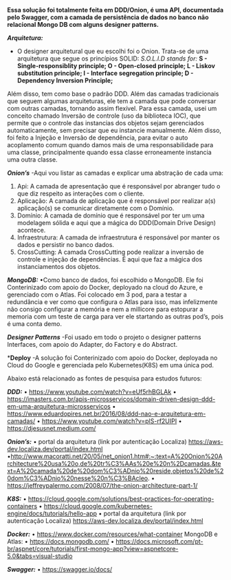 **Essa solução foi totalmente feita em DDD/Onion, é uma API, documentada pelo Swagger, com a camada de persistência de dados no banco não relacional Mongo DB com alguns designer patterns.**

***Arquitetura:***
- O designer arquitetural que eu escolhi foi o Onion. Trata-se de uma arquitetura que segue os princípios SOLID:
*S.O.L.I.D stands for:*
**S - Single-responsiblity principle;
O - Open-closed principle;
L - Liskov substitution principle;
I - Interface segregation principle;
D - Dependency Inversion Principle;**

Além disso, tem como base o padrão DDD. Além das camadas tradicionais que seguem algumas arquiteturas, ele tem a camada que pode conversar com outras camadas, tornando assim flexível. Para essa camada, usei um conceito chamado Inversão de controle (uso da biblioteca IOC), que permite que o controle das instancias dos objetos sejam gerenciados automaticamente, sem precisar que eu instancie manualmente. Além disso, foi feito a Injeção e Inversão de dependência, para evitar o auto acoplamento comum quando damos mais de uma responsabilidade para uma classe, principalmente quando essa classe erroneamente instancia uma outra classe.

***Onion’s***
-Aqui vou listar as camadas e explicar uma abstração de cada uma:
1.	Api: A camada de apresentação que é responsável por abranger tudo o que diz respeito as interações com o cliente.
2.	Aplicação: A camada de aplicação que é responsável por realizar a(s) aplicação(s) se comunicar diretamente com o Domínio.
3.	Domínio: A camada de domínio que é responsável por ter um uma modelagem sólida e aqui que a mágica do DDD(Domain Drive Design) acontece.
4.	Infraestrutura: A camada de infraestrutura é responsável por manter os dados e persistir no banco dados.
5.	CrossCutting: A camada CrossCutting pode realizar a inversão de controle e injeção de dependências. É aqui que faz a mágica dos instanciamentos dos objetos.

	
***MongoDB:***
•Como banco de dados, foi escolhido o MongoDB. Ele foi Conterinizado com apoio do Docker, deployado na cloud do Azure, e gerenciado com o Atlas. Foi colocado em 3 pod, para a testar a redundância e ver como que configura o Atlas para isso, mas infelizmente não consigo configurar a memória e nem a millicore para estopurar a memoria com um teste de carga para ver ele startando as outras pod’s, pois é uma conta demo.

***Designer Patterns***
-Foi usado em todo o projeto o designer patterns Interfaces, com apoio do Adapter, do Factory e do Abstract. 

***Deploy**
-A solução foi Conterinizado com apoio do Docker, deployada no Cloud do Google e gerenciada pelo Kubernetes(K8S) em uma única pod.

Abaixo está relacionado as fontes de pesquisa para estudos futuros:

***DDD:***
•	https://www.youtube.com/watch?v=eUf5rhBGLAk
•	https://imasters.com.br/apis-microsservicos/domain-driven-design-ddd-em-uma-arquitetura-microsservicos
•	https://www.eduardopires.net.br/2016/08/ddd-nao-e-arquitetura-em-camadas/
•	https://www.youtube.com/watch?v=plS-rf2UIPI
•	https://djesusnet.medium.com/

***Onion’s:***
•	portal da arquitetura (link por autenticação Localiza) https://aws-dev.localiza.dev/portal/index.html
•http://www.macoratti.net/20/05/net_onion1.htm#:~:text=A%20Onion%20Architecture%20usa%20o,de%20tr%C3%AAs%20e%20n%2Dcamadas.&text=A%20camada%20de%20dom%C3%ADnio%20reside,objetos%20de%20dom%C3%ADnio%20nesse%20n%C3%BAcleo.
•	https://jeffreypalermo.com/2008/07/the-onion-architecture-part-1/

***K8S:***
•	https://cloud.google.com/solutions/best-practices-for-operating-containers
•	https://cloud.google.com/kubernetes-engine/docs/tutorials/hello-app
•	portal da arquitetura (link por autenticação Localiza) https://aws-dev.localiza.dev/portal/index.html

***Docker:***
•	https://www.docker.com/resources/what-container
MongoDB e Atlas:
•	https://docs.mongodb.com/
•	https://docs.microsoft.com/pt-br/aspnet/core/tutorials/first-mongo-app?view=aspnetcore-5.0&tabs=visual-studio

***Swagger:***
•	https://swagger.io/docs/
